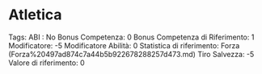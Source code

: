 # Atletica

Tags: ABI
: No
Bonus Competenza: 0
Bonus Competenza di Riferimento: 1
Modificatore: -5
Modificatore  Abilità: 0
Statistica di riferimento: Forza (Forza%20497ad874c7a44b5b922678288257d473.md)
Tiro Salvezza: -5
Valore di riferimento: 0